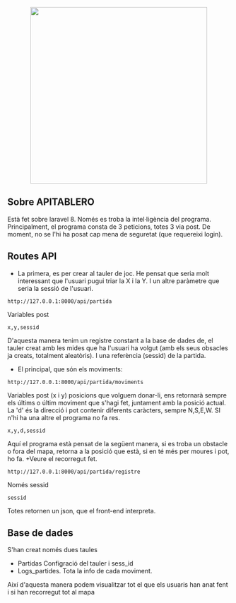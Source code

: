 <p align="center"><a href="https://laravel.com" target="_blank"><img src="https://raw.githubusercontent.com/laravel/art/master/logo-lockup/5%20SVG/2%20CMYK/1%20Full%20Color/laravel-logolockup-cmyk-red.svg" width="400"></a></p>


## Sobre APITABLERO

Està fet sobre laravel 8. Només es troba la intel·ligència del programa. Principalment, el programa consta de 3 peticions, totes 
3 via post. De moment, no se l'hi ha posat cap mena de seguretat (que requereixi login). 

## Routes API

+ La primera, es per crear al tauler de joc. He pensat que seria molt interessant que l'usuari pugui triar la X i la Y. I un altre
paràmetre que seria la sessió de l'usuari. 
```
http://127.0.0.1:8000/api/partida
```
Variables post
```
x,y,sessid
```
D'aquesta manera tenim un registre constant a la base de dades de, el tauler creat amb les mides que ha l'usuari ha volgut (amb
els seus obsacles ja creats, totalment aleatòris). I una referència (sessid) de la partida.
+ El principal, que són els moviments:
```
http://127.0.0.1:8000/api/partida/moviments
```
Variables post (x i y) posicions que volguem donar-li, ens retornarà sempre els últims o últim moviment que s'hagi fet, juntament 
amb la posició actual. La 'd' és la direcció i pot contenir diferents caràcters, sempre N,S,E,W. SI n'hi ha una altre el programa no
fa res.
```
x,y,d,sessid
```
Aquí el programa està pensat de la següent manera, si es troba un obstacle o fora del mapa, retorna a la posició que està, si en té 
més per moures i pot, ho fa.
+Veure el recorregut fet.
```
http://127.0.0.1:8000/api/partida/registre
```
Només sessid
```
sessid
```
Totes retornen un json, que el front-end interpreta.
## Base de dades
S'han creat només dues taules
 + Partidas Configració del tauler i sess_id
 + Logs_partides. Tota la info de cada moviment.
 
Així d'aquesta manera podem visualitzar tot el que els usuaris han anat fent i si han recorregut tot al mapa
